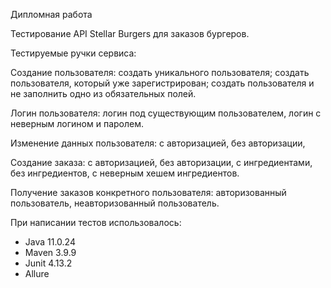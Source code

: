 Дипломная работа

Тестирование API Stellar Burgers для заказов бургеров.

Тестируемые ручки сервиса:

Создание пользователя: создать уникального пользователя; создать пользователя, который уже зарегистрирован; создать пользователя и не заполнить одно из обязательных полей.

Логин пользователя: логин под существующим пользователем, логин с неверным логином и паролем.

Изменение данных пользователя: с авторизацией, без авторизации,

Создание заказа: с авторизацией, без авторизации, с ингредиентами, без ингредиентов, с неверным хешем ингредиентов.

Получение заказов конкретного пользователя: авторизованный пользователь, неавторизованный пользователь.

При написании тестов использовалось:
- Java 11.0.24
- Maven 3.9.9
- Junit 4.13.2
- Аllure
